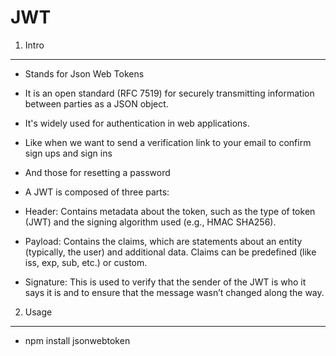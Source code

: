 
# JWT

1. Intro
--------

- Stands for Json Web Tokens
- It is an open standard (RFC 7519) for securely transmitting information between parties as a JSON object. 
- It's widely used for authentication in web applications.
- Like when we want to send a verification link to your email to confirm sign ups and sign ins
- And those for resetting a password

- A JWT is composed of three parts:

- Header: Contains metadata about the token, such as the type of token (JWT) and the signing algorithm used (e.g., HMAC SHA256).

- Payload: Contains the claims, which are statements about an entity (typically, the user) and additional data. Claims can be predefined (like iss, exp, sub, etc.) or custom.

- Signature: This is used to verify that the sender of the JWT is who it says it is and to ensure that the message wasn’t changed along the way.







2. Usage
---------

- npm install jsonwebtoken



